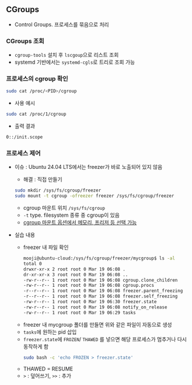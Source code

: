 ## CGroups

- Control Groups. 프로세스를 묶음으로 처리

### CGroups 조회
- `cgroup-tools` 설치 후 `lscgoup`으로 리스트 조회
- systemd 기반에서는 `systemd-cgls`로 트리로 조회 가능

### 프로세스의 cgroup 확인
```bash
sudo cat /proc/<PID>/cgroup
```

- 사용 예시
```bash
sudo cat /proc/1/cgroup
```

- 출력 결과
```bash
0::/init.scope
```

### 프로세스 제어
- 이슈 : Ubuntu 24.04 LTS에서는 freezer가 바로 노출되어 있지 않음
    - 해결 : 직접 만들기

    ```bash
    sudo mkdir /sys/fs/cgroup/freezer
    sudo mount -t cgroup -ofreezer freezer /sys/fs/cgroup/freezer
    ```

    - cgroup 마운트 위치 `/sys/fs/cgroup`
    - `-t` type. filesystem 종류 중 cgroup이 있음
    - [cgroup 마운트 옵션에서 메모리, 프리저 등 선택 가능](https://docs.kernel.org/admin-guide/cgroup-v1/cgroups.html#how-do-i-use-cgroups)

- 실습 내용
    - freezer 내 파일 확인
        ```bash
        mooji@ubuntu-cloud:/sys/fs/cgroup/freezer/mycgroup$ ls -al
        total 0
        drwxr-xr-x 2 root root 0 Mar 19 06:08 .
        dr-xr-xr-x 3 root root 0 Mar 19 06:08 ..
        -rw-r--r-- 1 root root 0 Mar 19 06:08 cgroup.clone_children
        -rw-r--r-- 1 root root 0 Mar 19 06:08 cgroup.procs
        -r--r--r-- 1 root root 0 Mar 19 06:08 freezer.parent_freezing
        -r--r--r-- 1 root root 0 Mar 19 06:08 freezer.self_freezing
        -rw-r--r-- 1 root root 0 Mar 19 06:30 freezer.state
        -rw-r--r-- 1 root root 0 Mar 19 06:08 notify_on_release
        -rw-r--r-- 1 root root 0 Mar 19 06:29 tasks
        ```
    - freezer 내 mycgroup 폴더를 만들면 위와 같은 파일이 자동으로 생성
    - `tasks`에 원하는 pid 삽입
    - `freezer.state`에 `FROZEN`/ `THAWED` 를 넣으면 해당 프로세스가 멈추거나 다시 동작하게 함
        ```bash
        sudo bash -c 'echo FROZEN > freezer.state'
        ```
    - THAWED = RESUME
    - `>` : 덮어쓰기, `>>` : 추가